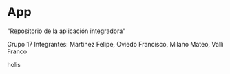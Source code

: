 # App
"Repositorio de la aplicación integradora"

Grupo 17
Integrantes: Martinez Felipe, Oviedo Francisco, Milano Mateo, Valli Franco

holis
